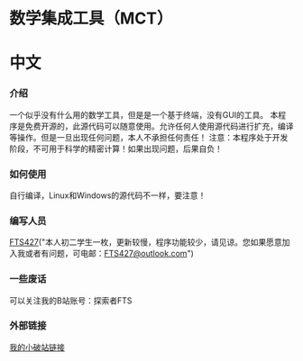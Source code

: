 数学集成工具（MCT）
===

# 中文

### 介绍

一个似乎没有什么用的数学工具，但是是一个基于终端，没有GUI的工具。
本程序是免费开源的，此源代码可以随意使用。允许任何人使用源代码进行扩充，编译等操作。但是一旦出现任何问题，本人不承担任何责任！
注意：本程序处于开发阶段，不可用于科学的精密计算！如果出现问题，后果自负！

### 如何使用

自行编译，Linux和Windows的源代码不一样，要注意！

### 编写人员

[FTS427](https://github.com/FTS427)("本人初二学生一枚，更新较慢，程序功能较少，请见谅。您如果愿意加入我或者有问题，可电邮：FTS427@outlook.com")

### 一些废话

可以关注我的B站账号：探索者FTS

### 外部链接

[我的小破站链接](https://space.bilibili.com/1978537245?spm_id_from=333.1007.0.0"一个视频都没发过。。。")
